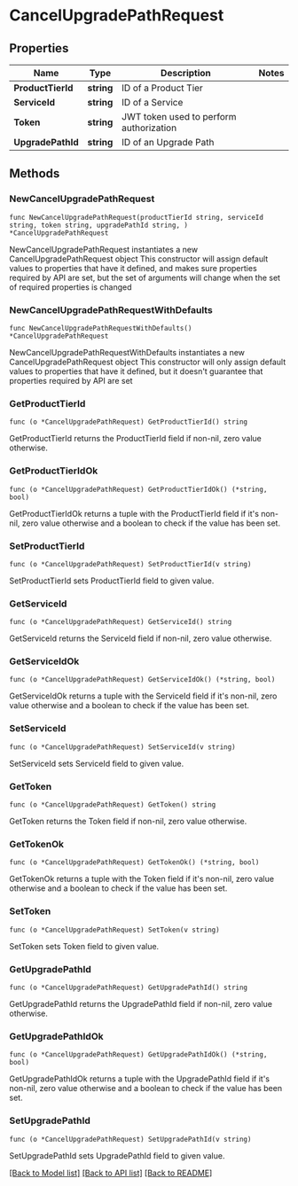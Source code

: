# CancelUpgradePathRequest

## Properties

Name | Type | Description | Notes
------------ | ------------- | ------------- | -------------
**ProductTierId** | **string** | ID of a Product Tier | 
**ServiceId** | **string** | ID of a Service | 
**Token** | **string** | JWT token used to perform authorization | 
**UpgradePathId** | **string** | ID of an Upgrade Path | 

## Methods

### NewCancelUpgradePathRequest

`func NewCancelUpgradePathRequest(productTierId string, serviceId string, token string, upgradePathId string, ) *CancelUpgradePathRequest`

NewCancelUpgradePathRequest instantiates a new CancelUpgradePathRequest object
This constructor will assign default values to properties that have it defined,
and makes sure properties required by API are set, but the set of arguments
will change when the set of required properties is changed

### NewCancelUpgradePathRequestWithDefaults

`func NewCancelUpgradePathRequestWithDefaults() *CancelUpgradePathRequest`

NewCancelUpgradePathRequestWithDefaults instantiates a new CancelUpgradePathRequest object
This constructor will only assign default values to properties that have it defined,
but it doesn't guarantee that properties required by API are set

### GetProductTierId

`func (o *CancelUpgradePathRequest) GetProductTierId() string`

GetProductTierId returns the ProductTierId field if non-nil, zero value otherwise.

### GetProductTierIdOk

`func (o *CancelUpgradePathRequest) GetProductTierIdOk() (*string, bool)`

GetProductTierIdOk returns a tuple with the ProductTierId field if it's non-nil, zero value otherwise
and a boolean to check if the value has been set.

### SetProductTierId

`func (o *CancelUpgradePathRequest) SetProductTierId(v string)`

SetProductTierId sets ProductTierId field to given value.


### GetServiceId

`func (o *CancelUpgradePathRequest) GetServiceId() string`

GetServiceId returns the ServiceId field if non-nil, zero value otherwise.

### GetServiceIdOk

`func (o *CancelUpgradePathRequest) GetServiceIdOk() (*string, bool)`

GetServiceIdOk returns a tuple with the ServiceId field if it's non-nil, zero value otherwise
and a boolean to check if the value has been set.

### SetServiceId

`func (o *CancelUpgradePathRequest) SetServiceId(v string)`

SetServiceId sets ServiceId field to given value.


### GetToken

`func (o *CancelUpgradePathRequest) GetToken() string`

GetToken returns the Token field if non-nil, zero value otherwise.

### GetTokenOk

`func (o *CancelUpgradePathRequest) GetTokenOk() (*string, bool)`

GetTokenOk returns a tuple with the Token field if it's non-nil, zero value otherwise
and a boolean to check if the value has been set.

### SetToken

`func (o *CancelUpgradePathRequest) SetToken(v string)`

SetToken sets Token field to given value.


### GetUpgradePathId

`func (o *CancelUpgradePathRequest) GetUpgradePathId() string`

GetUpgradePathId returns the UpgradePathId field if non-nil, zero value otherwise.

### GetUpgradePathIdOk

`func (o *CancelUpgradePathRequest) GetUpgradePathIdOk() (*string, bool)`

GetUpgradePathIdOk returns a tuple with the UpgradePathId field if it's non-nil, zero value otherwise
and a boolean to check if the value has been set.

### SetUpgradePathId

`func (o *CancelUpgradePathRequest) SetUpgradePathId(v string)`

SetUpgradePathId sets UpgradePathId field to given value.



[[Back to Model list]](../README.md#documentation-for-models) [[Back to API list]](../README.md#documentation-for-api-endpoints) [[Back to README]](../README.md)


